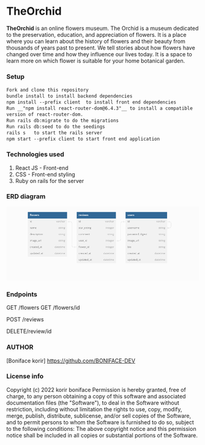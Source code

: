 # TheOrchid

**TheOrchid** is an online flowers museum. The Orchid is a museum dedicated to the preservation, education, and appreciation of flowers.
It is a place where you can learn about the history of flowers and their beauty from thousands of years past to present. We tell stories about how flowers have changed over time and how they influence our lives today. It is a space to learn more on which flower is suitable for your home botanical garden.



### Setup
    Fork and clone this repository  
    bundle install to install backend dependencies
    npm install --prefix client  to install front end dependencies
    Run __"npm install react-router-dom@6.4.3"__ to install a compatible version of react-router-dom.
    Run rails db:migrate to do the migrations
    Run rails db:seed to do the seedings
    rails s   to start the rails server
    npm start --prefix client to start front end application


### Technologies used 
1. React JS - Front-end
2. CSS - Front-end styling
3. Ruby on rails for the server


### ERD diagram
![ERD DIAGRAM](/ERD.png)

### Endpoints

GET /flowers
GET /flowers/id

POST /reviews

DELETE/review/id
 
### AUTHOR
[Boniface korir] https://github.com/BONIFACE-DEV

### License info
Copyright (c) 2022 korir boniface Permission is hereby granted, free of charge, to any person obtaining a copy of this software and associated documentation files (the "Software"), to deal in the Software without restriction, including without limitation the rights to use, copy, modify, merge, publish, distribute, sublicense, and/or sell copies of the Software, and to permit persons to whom the Software is furnished to do so, subject to the following conditions: The above copyright notice and this permission notice shall be included in all copies or substantial portions of the Software.